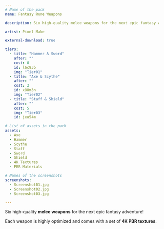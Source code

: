 ```yaml
---
# Name of the pack
name: Fantasy Rune Weapons

description: Six high-quality melee weapons for the next epic fantasy adventure!

artist: Pixel Make

external-download: true

tiers:
  - title: "Hammer & Sword"
    after: ""
    cost: 0
    id: l6c93b
    img: "Tier01"
  - title: "Axe & Scythe"
    after: ""
    cost: 2
    id: x88m3n
    img: "Tier02"
  - title: "Staff & Shield"
    after: ""
    cost: 5
    img: "Tier03"
    id: jeu54m

# List of assets in the pack
assets:
  - Axe
  - Hammer
  - Scythe
  - Staff
  - Sword
  - Shield
  - 4K Textures
  - PBR Materials

# Names of the screenshots
screenshots:
  - Screenshot01.jpg
  - Screenshot02.jpg
  - Screenshot03.jpg

---
```


Six high-quality **melee weapons** for the next epic fantasy adventure!

Each weapon is highly optimized and comes with a set of **4K PBR textures**.
